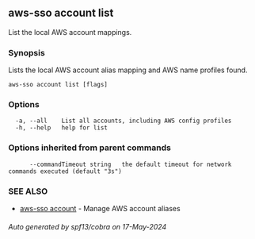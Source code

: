 ## aws-sso account list

List the local AWS account mappings.

### Synopsis

Lists the local AWS account alias mapping and AWS name
profiles found.

```
aws-sso account list [flags]
```

### Options

```
  -a, --all    List all accounts, including AWS config profiles
  -h, --help   help for list
```

### Options inherited from parent commands

```
      --commandTimeout string   the default timeout for network commands executed (default "3s")
```

### SEE ALSO

* [aws-sso account](aws-sso_account.md)	 - Manage AWS account aliases

###### Auto generated by spf13/cobra on 17-May-2024
